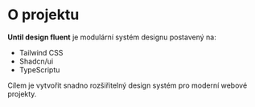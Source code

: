 # O projektu

**Until design fluent** je modulární systém designu postavený na:
- Tailwind CSS
- Shadcn/ui
- TypeScriptu

Cílem je vytvořit snadno rozšiřitelný design systém pro moderní webové projekty.
